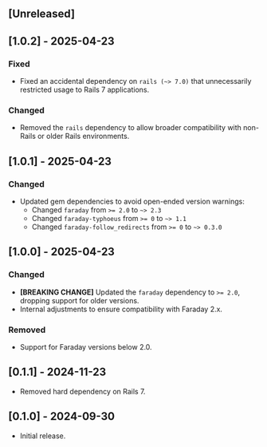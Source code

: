 ## [Unreleased]

## [1.0.2] - 2025-04-23

### Fixed
- Fixed an accidental dependency on `rails (~> 7.0)` that unnecessarily restricted usage to Rails 7 applications.

### Changed
- Removed the `rails` dependency to allow broader compatibility with non-Rails or older Rails environments.

## [1.0.1] - 2025-04-23

### Changed
- Updated gem dependencies to avoid open-ended version warnings:
    - Changed `faraday` from `>= 2.0` to `~> 2.3`
    - Changed `faraday-typhoeus` from `>= 0` to `~> 1.1`
    - Changed `faraday-follow_redirects` from `>= 0` to `~> 0.3.0`

## [1.0.0] - 2025-04-23

### Changed
- **[BREAKING CHANGE]** Updated the `faraday` dependency to `>= 2.0`, dropping support for older versions.
- Internal adjustments to ensure compatibility with Faraday 2.x.

### Removed
- Support for Faraday versions below 2.0.

## [0.1.1] - 2024-11-23

- Removed hard dependency on Rails 7.

## [0.1.0] - 2024-09-30

- Initial release.
